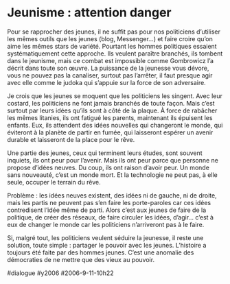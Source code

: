 # Jeunisme : attention danger

Pour se rapprocher des jeunes, il ne suffit pas pour nos politiciens d’utiliser les mêmes outils que les jeunes (blog, Messenger…) et faire croire qu’on aime les mêmes stars de variété. Pourtant les hommes politiques essaient systématiquement cette approche. Ils veulent paraître branchés, ils tombent dans le jeunisme, mais ce combat est impossible comme Gombrowicz l’a décrit dans toute son œuvre. La puissance de la jeunesse vous dévore, vous ne pouvez pas la canaliser, surtout pas l’arrêter, il faut presque agir avec elle comme le judoka qui s’appuie sur la force de son adversaire.

Je crois que les jeunes se moquent que les politiciens les singent. Avec leur costard, les politiciens ne font jamais branchés de toute façon. Mais c’est surtout par leurs idées qu’ils sont à côté de la plaque. À force de rabâcher les mêmes litanies, ils ont fatigué les parents, maintenant ils épuisent les enfants. Eux, ils attendent des idées nouvelles qui changeront le monde, qui éviteront à la planète de partir en fumée, qui laisseront espérer un avenir durable et laisseront de la place pour le rêve.

Une partie des jeunes, ceux qui terminent leurs études, sont souvent inquiets, ils ont peur pour l’avenir. Mais ils ont peur parce que personne ne propose d’idées neuves. Du coup, ils ont raison d’avoir peur. Un monde sans nouveauté, c’est un monde mort. Et la technologie ne peut pas, à elle seule, occuper le terrain du rêve.

Problème : les idées neuves existent, des idées ni de gauche, ni de droite, mais les partis ne peuvent pas s’en faire les porte-paroles car ces idées contredisent l’idée même de parti. Alors c’est aux jeunes de faire de la politique, de créer des réseaux, de faire circuler les idées, d’agir… c’est à eux de changer le monde car les politiciens n’arriveront pas à le faire.

Si, malgré tout, les politiciens veulent séduire la jeunesse, il reste une solution, toute simple : partager le pouvoir avec les jeunes. L’histoire a toujours été faite par des hommes jeunes. C’est une anomalie des démocraties de ne mettre que des vieux au pouvoir.

#dialogue #y2006 #2006-9-11-10h22
